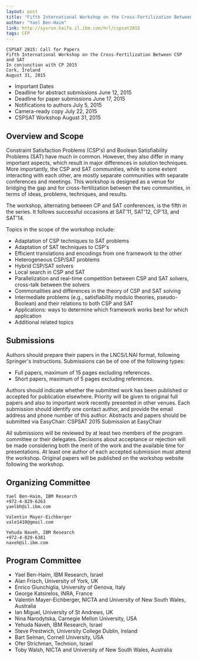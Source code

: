 ```yaml
---
layout: post
title: "Fifth International Workshop on the Cross-Fertilization Between CSP and SAT"
author: "Yael Ben-Haim"
link: http://sysrun.haifa.il.ibm.com/hrl/cspsat2015
tags: CFP
---
```

    CSPSAT 2015: Call for Papers
    Fifth International Workshop on the Cross-Fertilization Between CSP and SAT
    In conjunction with CP 2015
    Cork, Ireland
    August 31, 2015



* Important Dates
* Deadline for abstract submissions 	June 12, 2015
* Deadline for paper submissions 	June 17, 2015
* Notifications to authors 	July 5, 2015
* Camera-ready copy 	July 22, 2015
* CSPSAT Workshop 	August 31, 2015



## Overview and Scope
Constraint Satisfaction Problems (CSP's) and Boolean Satisfiability Problems (SAT) have much in common. However, they also differ in many important aspects, which result in major differences in solution techniques. More importantly, the CSP and SAT communities, while to some extent interacting with each other, are mostly separate communities with separate conferences and meetings. This workshop is designed as a venue for bridging the gap and for cross-fertilization between the two communities, in terms of ideas, problems, techniques, and results.

The workshop, alternating between CP and SAT conferences, is the fifth in the series. It follows successful occasions at SAT'11, SAT'12, CP'13, and SAT'14.

Topics in the scope of the workshop include:

*  Adaptation of CSP techniques to SAT problems
*  Adaptation of SAT techniques to CSP's
*  Efficient translations and encodings from one framework to the other
*  Heterogeneous CSP/SAT problems
*  Hybrid CSP/SAT solvers
*  Local search in CSP and SAT
*  Parallelization and real-time competition between CSP and SAT solvers, cross-talk between the solvers
*  Commonalities and differences in the theory of CSP and SAT solving
*  Intermediate problems (e.g., satisfiability modulo theories, pseudo-Boolean) and their relations to both CSP and SAT
*  Applications: ways to determine which framework works best for which application
*  Additional related topics



## Submissions

Authors should prepare their papers in the LNCS/LNAI format, following Springer's instructions. Submissions can be of one of the following types:

* Full papers, maximum of 15 pages excluding references.
* Short papers, maximum of 5 pages excluding references.


Authors should indicate whether the submitted work has been published or accepted for publication elsewhere. Priority will be given to original full papers and also to important work recently presented in other venues. Each submission should identify one contact author, and provide the email address and phone number of this author. Abstracts and papers should be submitted via EasyChair:
CSPSAT 2015 Submission at EasyChair



All submissions will be reviewed by at least two members of the program committee or their delegates. Decisions about acceptance or rejection will be made considering both the merit of the work and the available time for presentations. At least one author of each accepted submission must attend the workshop. Original papers will be
published on the workshop website following the workshop.


## Organizing Committee

    Yael Ben-Haim, IBM Research
    +972-4-829-6263
    yaelbh@il.ibm.com

    Valentin Mayer-Eichberger
    vale1410@gmail.com

    Yehuda Naveh, IBM Research
    +972-4-829-6381
    naveh@il.ibm.com



## Program Committee

*  Yael Ben-Haim, IBM Research, Israel
*  Alan Frisch, University of York, UK
*  Enrico Giunchiglia, University of Genova, Italy
*  George Katsirelos, INRA, France
*  Valentin Mayer-Eichberger, NICTA and University of New South Wales, Australia
*  Ian Miguel, University of St Andrews, UK
*  Nina Narodytska, Carnegie Mellon University, USA
*  Yehuda Naveh, IBM Research, Israel
*  Steve Prestwich, University College Dublin, Ireland
*  Bart Selman, Cornell University, USA
*  Ofer Strichman, Technion, Israel
*  Toby Walsh, NICTA and University of New South Wales, Australia
